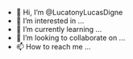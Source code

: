 - 👋 Hi, I’m @LucatonyLucasDigne
- 👀 I’m interested in ...
- 🌱 I’m currently learning ...
- 💞️ I’m looking to collaborate on ...
- 📫 How to reach me ...

<!---
LucatonyLucasDigne/LucatonyLucasDigne is a ✨ special ✨ repository because its `README.md` (this file) appears on your GitHub profile.
You can click the Preview link to take a look at your changes.
--->
